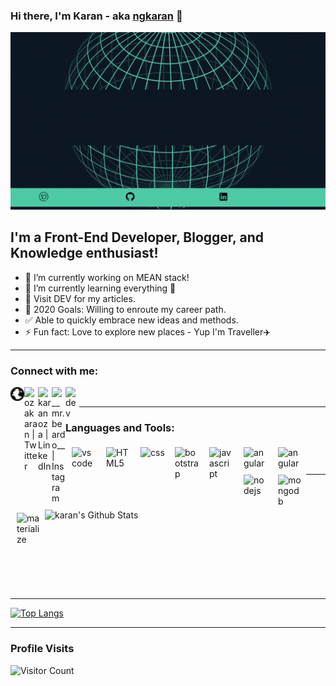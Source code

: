 ### Hi there, I'm Karan - aka [ngkaran][website] 👋


[![karanoza](https://github.com/karanoza/karanoza/blob/master/icons/karan.gif)](https://twitter.com/ozakaran)

## I'm a Front-End Developer, Blogger, and Knowledge enthusiast!

- 🔭 I’m currently working on MEAN stack!
- 🌱 I’m currently learning everything 🤣
- 📝 Visit DEV for my articles.
- 🥅 2020 Goals: Willing to enroute my career path.
- ✅ Able to quickly embrace new ideas and methods.
- ⚡ Fun fact: Love to explore new places - Yup I'm Traveller✈️

---

### Connect with me:

[<img align="left" alt="ngkaran.com" width="22px" src="https://raw.githubusercontent.com/iconic/open-iconic/master/svg/globe.svg" />][website]
[<img align="left" alt="ozakaran | Twitter" width="22px" src="https://cdn.jsdelivr.net/npm/simple-icons@v3/icons/twitter.svg" />][twitter]
[<img align="left" alt="karanoza | LinkedIn" width="22px" src="https://cdn.jsdelivr.net/npm/simple-icons@v3/icons/linkedin.svg" />][linkedin]
[<img align="left" alt="__mr.beardo__ | Instagram" width="22px" src="https://cdn.jsdelivr.net/npm/simple-icons@v3/icons/instagram.svg" />][instagram]
[<img align="left" alt="dev" width="22px" src="https://cdn.worldvectorlogo.com/logos/devto.svg" />][devblog]

<br />

---

### Languages and Tools:

[<img  align="left" style="margin-left: 5px; display: inline-block; padding: 5px;" alt="vs code" title="vscode"  src="https://upload.wikimedia.org/wikipedia/commons/thumb/9/9a/Visual_Studio_Code_1.35_icon.svg/1024px-Visual_Studio_Code_1.35_icon.svg.png" width="40px" >](https://code.visualstudio.com/)
[<img  align="left" style="margin-left: 5px; display: inline-block; padding: 5px;" alt="HTML5" title="HTML5"  src="https://upload.wikimedia.org/wikipedia/commons/thumb/6/61/HTML5_logo_and_wordmark.svg/512px-HTML5_logo_and_wordmark.svg.png" width="40px"  >](https://code.visualstudio.com/)
[<img  align="left" style="margin-left: 5px; display: inline-block; padding: 5px;" alt="css" title="css"  src="https://cdn.iconscout.com/icon/free/png-512/css3-9-1175237.png" width="40px"  >](https://code.visualstudio.com/)
[<img  align="left" style="margin-left: 5px; display: inline-block; padding: 5px;" alt="bootstrap" title="bootstrap"  src="https://upload.wikimedia.org/wikipedia/commons/thumb/b/b2/Bootstrap_logo.svg/1024px-Bootstrap_logo.svg.png" width="40px"  >](https://code.visualstudio.com/)
[<img  align="left" style="margin-left: 5px; display: inline-block; padding: 5px;" alt="javascript" title="javascript"  src="https://cdn.worldvectorlogo.com/logos/javascript.svg" width="40px"  >](https://code.visualstudio.com/)
[<img  align="left" style="margin-left: 5px; display: inline-block; padding: 5px;" alt="angular" title="angular"  src="https://cdn.iconscout.com/icon/free/png-256/typescript-1174965.png" width="40px"  >](https://code.visualstudio.com/)
[<img  align="left" style="margin-left: 5px; display: inline-block; padding: 5px;" alt="angular" title="angular"  src="https://angular.io/assets/images/logos/angular/angular.png" width="40px"  >](https://code.visualstudio.com/)
[<img  align="left" style="margin-left: 5px; display: inline-block; padding: 5px;" alt="nodejs" title="nodejs"  src="https://icon-library.com/images/node-js-icon/node-js-icon-8.jpg" width="40px"  >](https://code.visualstudio.com/)
[<img  align="left" style="margin-left: 5px; display: inline-block; padding: 5px;" alt="mongodb" title="mongodb"  src="https://encrypted-tbn0.gstatic.com/images?q=tbn%3AANd9GcQTIVWXqfXCp4a2GzVEJF-1mFitkeyF_NGmrA&usqp=CAU" width="40px"  >](https://code.visualstudio.com/)
[<img  align="left" style="margin-left: 5px; display: inline-block; padding: 5px;" alt="materialize" title="materialize"  src="https://colinstodd.com/images/posts/matcss-min.png" width="40px"  >](https://code.visualstudio.com/)

<br />
<br />

---

<img align="left" alt="karan's Github Stats" src="https://github-readme-stats.codestackr.vercel.app/api?username=karanoza&show_icons=true&hide_border=true" />

<br />
<br />
<br />
<br />
<br />
<br />
<br />
<br />
<br />
<br />

---

[![Top Langs](https://github-readme-stats.vercel.app/api/top-langs/?username=karanoza&layout=compact&theme=radical)](https://github.com/anuraghazra/github-readme-stats)

[website]: https://ngkaran.com
[twitter]: https://twitter.com/OzaKaran
[instagram]: https://instagram.com/__mr.beardo__
[linkedin]: https://linkedin.com/in/karanoza
[devblog]: https://dev.to/ozakaran

---
### Profile Visits
![Visitor Count](https://profile-counter.glitch.me/karanoza/count.svg)
